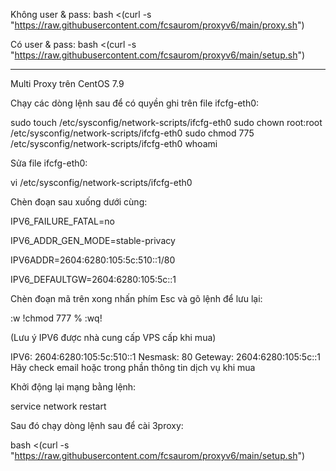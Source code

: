 Không user & pass:
             bash <(curl -s "https://raw.githubusercontent.com/fcsaurom/proxyv6/main/proxy.sh")

Có user & pass:
             bash <(curl -s "https://raw.githubusercontent.com/fcsaurom/proxyv6/main/setup.sh")

-----------------------------------------------------------------------------------

Multi Proxy trên CentOS 7.9

Chạy các dòng lệnh sau để có quyền ghi trên file ifcfg-eth0:

sudo touch /etc/sysconfig/network-scripts/ifcfg-eth0
sudo chown root:root /etc/sysconfig/network-scripts/ifcfg-eth0
sudo chmod 775 /etc/sysconfig/network-scripts/ifcfg-eth0
whoami

Sửa file ifcfg-eth0:

vi /etc/sysconfig/network-scripts/ifcfg-eth0

Chèn đoạn sau xuống dưới cùng:

IPV6_FAILURE_FATAL=no

IPV6_ADDR_GEN_MODE=stable-privacy

IPV6ADDR=2604:6280:105:5c:510::1/80

IPV6_DEFAULTGW=2604:6280:105:5c::1
 

Chèn đoạn mã trên xong nhấn phím Esc và gõ lệnh để lưu lại:

:w !chmod 777 %
:wq!

(Lưu ý IPV6 được nhà cung cấp VPS cấp khi mua)

IPV6: 2604:6280:105:5c:510::1
Nesmask: 80
Geteway: 2604:6280:105:5c::1
Hãy check email hoặc trong phần thông tin dịch vụ khi mua


Khởi động lại mạng bằng lệnh:

service network restart

Sau đó chạy dòng lệnh sau để cài 3proxy:

bash <(curl -s "https://raw.githubusercontent.com/fcsaurom/proxyv6/main/setup.sh")

